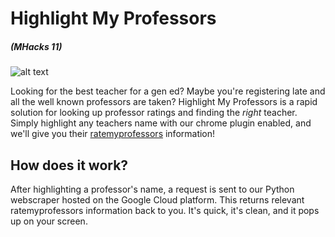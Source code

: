 # Highlight My Professors
##### (MHacks 11)
![alt text](https://raw.githubusercontent.com/johnstoermer/ChromeExtension_RMP/master/images/highlightmyprofessors.png)

Looking for the best teacher for a gen ed? Maybe you're registering late and all the well known professors are taken? Highlight My Professors is a rapid solution for looking up professor ratings and finding the *right* teacher. Simply highlight any teachers name with our chrome plugin enabled, and we'll give you their [ratemyprofessors](http://www.ratemyprofessors.com/) information!

## How does it work?
After highlighting a professor's name, a request is sent to our Python webscraper hosted on the Google Cloud platform. This returns relevant ratemyprofessors information back to you. It's quick, it's clean, and it pops up on your screen.

